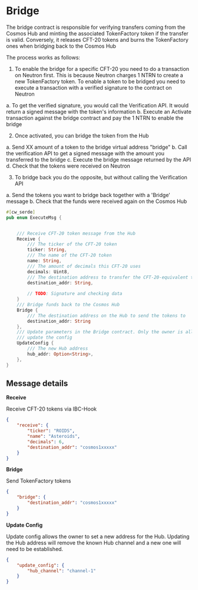 # Bridge

The bridge contract is responsible for verifying transfers coming from the Cosmos Hub and minting the associated TokenFactory token if the transfer is valid. Conversely, it releases CFT-20 tokens and burns the TokenFactory ones when bridging back to the Cosmos Hub

The process works as follows:

1. To enable the bridge for a specific CFT-20 you need to do a transaction on Neutron first. This is because Neutron charges 1 NTRN to create a new TokenFactory token. To enable a token to be bridged you need to execute a transaction with a verified signature to the contract on Neutron

a. To get the verified signature, you would call the Verification API. It would return a signed message with the token's information
b. Execute an Activate transaction against the bridge contract and pay the 1 NTRN to enable the bridge

2. Once activated, you can bridge the token from the Hub

a. Send XX amount of a token to the bridge virtual address "bridge"
b. Call the verification API to get a signed message with the amount you transferred to the bridge
c. Execute the bridge message returned by the API
d. Check that the tokens were received on Neutron

3. To bridge back you do the opposite, but without calling the Verification API

a. Send the tokens you want to bridge back together with a 'Bridge' message
b. Check that the funds were received again on the Cosmos Hub



```rust
#[cw_serde]
pub enum ExecuteMsg {


    /// Receive CFT-20 token message from the Hub
    Receive {
        /// The ticker of the CFT-20 token
        ticker: String,
        /// The name of the CFT-20 token
        name: String,
        /// The amount of decimals this CFT-20 uses
        decimals: Uint8,
        /// The destination address to transfer the CFT-20-equivalent to
        destination_addr: String,
        
        // TODO: Signature and checking data
    }
    /// Bridge funds back to the Cosmos Hub
    Bridge {
        /// The destination address on the Hub to send the tokens to
        destination_addr: String
    },
    /// Update parameters in the Bridge contract. Only the owner is allowed to
    /// update the config
    UpdateConfig {
        /// The new Hub address
        hub_addr: Option<String>,
    },
}
```

## Message details

**Receive**

Receive CFT-20 tokens via IBC-Hook

```json
{
    "receive": {
        "ticker": "ROIDS",
        "name": "Asteroids",
        "decimals": 6,
        "destination_addr": "cosmos1xxxxx"   
    }
}
```


**Bridge**

Send TokenFactory tokens

```json
{
    "bridge": {
        "destination_addr": "cosmos1xxxxx"
    }
}
```


**Update Config**

Update config allows the owner to set a new address for the Hub. Updating the Hub address will remove the known Hub channel and a new one will need to be established.

```json
{
    "update_config": {
        "hub_channel": "channel-1"
    }
}
```
